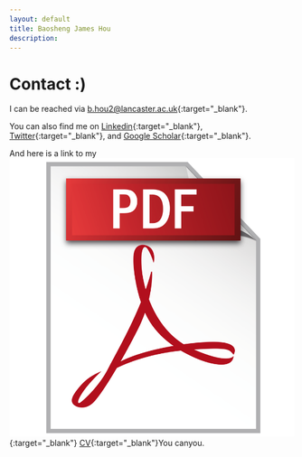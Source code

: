 ```yaml
---
layout: default
title: Baosheng James Hou
description: 
---
```


# Contact :)

I can be reached via [b.hou2@lancaster.ac.uk](mailto:b.hou2@lancaster.ac.uk){:target="_blank"}.

You can also find me on [Linkedin](https://uk.linkedin.com/in/baosheng-james-hou-420931217){:target="_blank"}, [Twitter](https://twitter.com/JamesBHou
){:target="_blank"}, and [Google Scholar](https://scholar.google.com/citations?user=hwPzzQcAAAAJ&hl=en){:target="_blank"}.

And here is a link to my [<img src="images/pdfLogo.png" alt="pdf logo" class="responsive-image">](docs/resume.pdf){:target="_blank"} [CV](docs/resume.pdf){:target="_blank"}You canyou.

<!-- [back](./) -->
